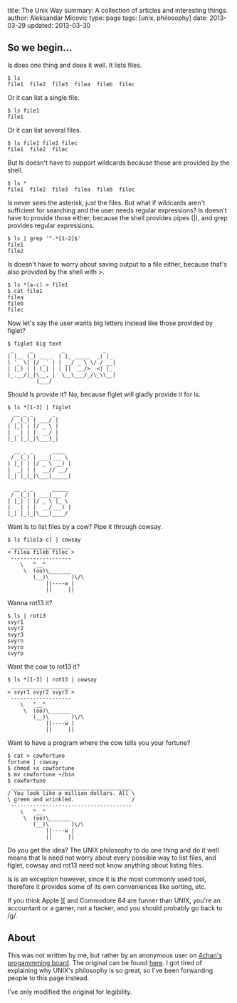 title: The Unix Way
summary: A collection of articles and interesting things.
author: Aleksandar Micovic
type: page
tags: [unix, philosophy]
date: 2013-03-29
updated: 2013-03-30


## So we begin...

<span class='code'>ls</span> does one thing and does it well. It lists files.

    $ ls
    file1  file2  file3  filea  fileb  filec

Or it can list a single file.

    $ ls file1
    file1

Or it can list several files.

    $ ls file1 file2 filec
    file1  file2  filec

But <span class='code'>ls</span> doesn't have to support wildcards because those are provided by the shell.

    $ ls *
    file1  file2  file3  filea  fileb  filec

<span class='code'>ls</span> never sees the asterisk, just the files. But what if wildcards aren't sufficient for searching and the user needs regular expressions? <span class='code'>ls</span> doesn't have to provide those either, because the shell provides pipes (<span class='code'>|</span>), and <span class='code'>grep</span> provides regular expressions.

    $ ls | grep '^.*[1-2]$'
    file1
    file2

<span class='code'>ls</span> doesn't have to worry about saving output to a file either, because that's also provided by the shell with <span class='code'>></span>.

    $ ls *[a-c] > file1
    $ cat file1
    filea
    fileb
    filec

Now let's say the user wants big letters instead like those provided by <span class='code'>figlet</span>?

    $ figlet big text
     _     _         _            _  
    | |__ (_) __ _  | |_ _____  _| |_
    | '_ \| |/ _` | | __/ _ \ \/ / __|
    | |_) | | (_| | | ||  __/>  <| |_
    |_.__/|_|\__, |  \__\___/_/\_\\__|
             |___/


Should <span class='code'>ls</span> provide it? No, because <span class='code'>figlet</span> will gladly provide it for <span class='code'>ls</span>.

    $ ls *[1-3] | figlet
      __ _ _      _
     / _(_) | ___/ |
    | |_| | |/ _ \ |
    |  _| | |  __/ |
    |_| |_|_|\___|_|

      __ _ _      ____ 
     / _(_) | ___|___ \
    | |_| | |/ _ \ __) |
    |  _| | |  __// __/
    |_| |_|_|\___|_____|
               
      __ _ _      _____
     / _(_) | ___|___ /
    | |_| | |/ _ \ |_ \
    |  _| | |  __/___) |
    |_| |_|_|\___|____/


Want <span class='code'>ls</span> to list files by a cow? Pipe it through <span class='code'>cowsay</span>.

    $ ls file[a-c] | cowsay
     ___________________
    < filea fileb filec >
     -------------------
        \   ^__^
         \  (oo)\_______
            (__)\       )\/\
                ||----w |
                ||     ||

Wanna <span class='code'>rot13</span> it?

    $ ls | rot13
    svyr1
    svyr2
    svyr3
    svyrn
    svyro
    svyrp

Want the cow to <span class='code'>rot13</span> it?

    $ ls *[1-3] | rot13 | cowsay
     ___________________
    < svyr1 svyr2 svyr3 >
     -------------------
        \   ^__^
         \  (oo)\_______
            (__)\       )\/\
                ||----w |
                ||     ||

Want to have a program where the cow tells you your fortune?

    $ cat > cowfortune
    fortune | cowsay
    $ chmod +x cowfortune
    $ mv cowfortune ~/bin
    $ cowfortune
     ______________________________________
    / You look like a million dollars. All \
    \ green and wrinkled.                  /
     --------------------------------------
        \   ^__^
         \  (oo)\_______
            (__)\       )\/\
                ||----w |
                ||     ||

Do you get the idea? The UNIX philosophy to do one thing and do it well means that <span class='code'>ls</span> need not worry about every possible way to list files, and <span class='code'>figlet</span>, <span class='code'>cowsay</span> and <span class='code'>rot13</span> need not know anything about listing files.

<span class='code'>ls</span> is an exception however, since it is *the* most commonly used tool, therefore it provides some of its own conveniences like sorting, etc.

If you think Apple ][ and Commodore 64 are funner than UNIX, you're an accountant or a gamer, not a hacker, and you should probably go back to /g/. 


## About

This was not written by me, but rather by an anonymous user on [4chan's progammming board](http://4chan.org/prog). The original can be found [here](http://dis.4chan.org/read/prog/1317560358/13). I got tired of explaining why UNIX's philosophy is so great, so I've been forwarding people to this page instead.

I've only modified the original for legibility.
